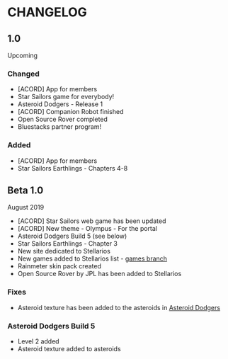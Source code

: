 # CHANGELOG

## 1.0
Upcoming

### Changed
* [ACORD] App for members
* Star Sailors game for everybody!
* Asteroid Dodgers - Release 1
* [ACORD] Companion Robot finished
* Open Source Rover completed
* Bluestacks partner program!

### Added
* [ACORD] App for members
* Star Sailors Earthlings - Chapters 4-8


## Beta 1.0
August 2019
* [ACORD] Star Sailors web game has been updated
* [ACORD] New theme - Olympus - For the portal
* Asteroid Dodgers Build 5 (see below)
* Star Sailors Earthlings - Chapter 3
* New site dedicated to Stellarios
* New games added to Stellarios list - [games branch](http://github.com/acord-robotics/stellarios/tree/other-games)
* Rainmeter skin pack created
* Open Source Rover by JPL has been added to Stellarios

### Fixes
* Asteroid texture has been added to the asteroids in [Asteroid Dodgers](http://github.com/irisdroidology/unityballs)

### Asteroid Dodgers Build 5
* Level 2 added
* Asteroid texture added to asteroids

[tag]: http://www.minddust.com/post/tags-and-categories-on-github-pages/
[migration]: docs/upgrade.md
[writing]: docs/writing.md
[scripts]: docs/scripts.md

[buy]: https://app.simplegoods.co/i/AQTTVBOE
[PRO-license]: licenses/PRO.md
[GPL-3.0]: licenses/GPL-3.0.md
